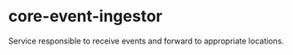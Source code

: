 core-event-ingestor
===============
Service responsible to receive events and forward to appropriate locations.
